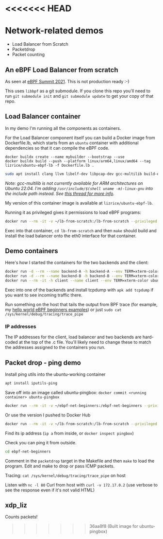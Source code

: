 <<<<<<< HEAD
=======
# Network-related demos

* Load Balancer from Scratch 
* Packetdrop 
* Packet counting

## An eBPF Load Balancer from scratch

As seen at [eBPF Summit 2021](https://ebpf.io/summit-2021). This is not production ready :-) 

This uses `libbpf` as a git submodule. If you clone this repo you'll need to run
`git submodule init` and `git submodule update` to get your copy of that repo. 

## Load Balancer container

In my demo I'm running all the components as containers. 

For the Load Balancer component itself you can build a Docker image from Dockerfile.lb, which starts from 
an `ubuntu` container with additional dependencies so that it can compile the eBPF code. 

```
docker buildx create --name mybuilder --bootstrap --use
docker buildx build --push --platform linux/arm64,linux/amd64 --tag lizrice/ubuntu-ebpf-lb -f Dockerfile.lb .
```

```bash
sudo apt install clang llvm libelf-dev libpcap-dev gcc-multilib build-essential make linux-tools-common
```

*Note: gcc-multilib is not currently available for ARM architectures on Ubuntu 22.04. I'm adding `/usr/include/$(shell uname -m)-linux-gnu` into the include path instead. See [this thread for more info](https://patchwork.ozlabs.org/project/netdev/patch/20200311123421.3634-1-tklauser@distanz.ch/).*

My version of this container image is available at `lizrice/ubuntu-ebpf-lb`.

Running it as privileged gives it permissions to load eBPF programs: 

```bash
docker run --rm -it -v ~/lb-from-scratch:/lb-from-scratch --privileged -h lb --name lb --env TERM=xterm-color lizrice/ubuntu-ebpf-lb
```

Exec into that container, `cd lb-from-scratch` and then `make` should build and
install the load balancer onto the eth0 interface for that container. 

## Demo containers

Here's how I started the containers for the two backends and the client: 

```bash
docker run -d --rm --name backend-A -h backend-A --env TERM=xterm-color nginxdemos/hello:plain-text
docker run -d --rm --name backend-B -h backend-B --env TERM=xterm-color nginxdemos/hello:plain-text
docker run --rm -it -h client --name client --env TERM=xterm-color ubuntu
```

Exec into one of the backends and install tcpdump with `apk add tcpdump` if you want to see incoming
traffic there.

Run something on the host that tails the output from BPF trace (for example, my [hello
world eBPF beginners examples](https://github.com/lizrice/libbpfgo-beginners))
or just `sudo cat /sys/kernel/debug/tracing/trace_pipe`

### IP addresses

The IP addresses for the client, load balancer and two backends are hard-coded at the top of the .c file. You'll likely need to change these to match the addresses assigned to the containers you run.


## Packet drop - ping demo 

Install ping utils into the ubuntu-working container 

```bash
apt install iputils-ping
```
Save off into an image called ubuntu-pingbox: `docker commit <running container> ubuntu-pingbox`

```bash
docker run --rm -it -v ~/ebpf-net-beginners:/ebpf-net-beginners --privileged -h pingbox --name pingbox --env TERM=xterm-color ubuntu-pingbox
```

Or use the version I pushed to Docker Hub
```bash
docker run --rm -it -v ~/lb-from-scratch:/lb-from-scratch --privileged -h pingbox --env TERM=xterm-color lizrice/ubuntu-pingbox
```

Find its ip address (`ip a` from inside, or `docker inspect pingbox`)

Check you can ping it from outside.

```bash
cd ebpf-net-beginners
```

Comment in the `packetdrop` target in the Makefile and then `make` to load the
program. Edit and make to drop or pass ICMP packets. 

Tracing:  `cat /sys/kernel/debug/tracing/trace_pipe` on host

Listen with `nc -l 80`
Curl from host with `curl -v 172.17.0.2` (use verbose to see the response even
if it's not valid HTML) 

## xdp_liz

Counts packets! 
>>>>>>> 36aa8f8 (Built image for ubuntu-pingbox)
